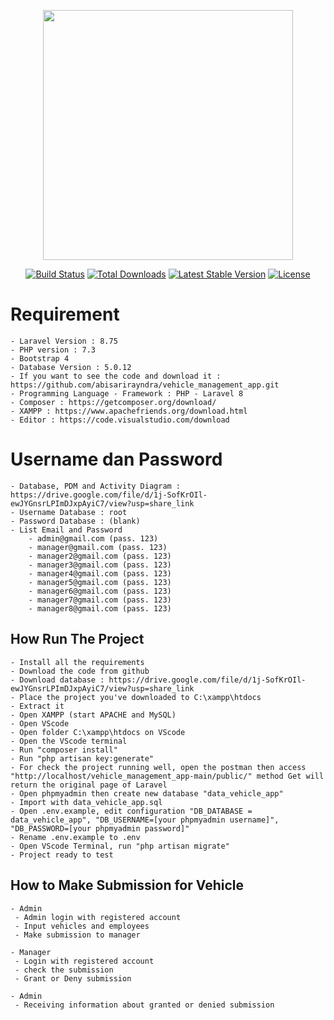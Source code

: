 <p align="center"><a href="https://laravel.com" target="_blank"><img src="https://raw.githubusercontent.com/laravel/art/master/logo-lockup/5%20SVG/2%20CMYK/1%20Full%20Color/laravel-logolockup-cmyk-red.svg" width="400"></a></p>

<p align="center">
<a href="https://travis-ci.org/laravel/framework"><img src="https://travis-ci.org/laravel/framework.svg" alt="Build Status"></a>
<a href="https://packagist.org/packages/laravel/framework"><img src="https://img.shields.io/packagist/dt/laravel/framework" alt="Total Downloads"></a>
<a href="https://packagist.org/packages/laravel/framework"><img src="https://img.shields.io/packagist/v/laravel/framework" alt="Latest Stable Version"></a>
<a href="https://packagist.org/packages/laravel/framework"><img src="https://img.shields.io/packagist/l/laravel/framework" alt="License"></a>
</p>

# Requirement
    - Laravel Version : 8.75
    - PHP version : 7.3
    - Bootstrap 4
    - Database Version : 5.0.12
    - If you want to see the code and download it : https://github.com/abisarirayndra/vehicle_management_app.git
    - Programming Language - Framework : PHP - Laravel 8
    - Composer : https://getcomposer.org/download/
    - XAMPP : https://www.apachefriends.org/download.html
    - Editor : https://code.visualstudio.com/download

# Username dan Password
    - Database, PDM and Activity Diagram : https://drive.google.com/file/d/1j-SofKrOIl-ewJYGnsrLPImDJxpAyiC7/view?usp=share_link
    - Username Database : root
    - Password Database : (blank)
    - List Email and Password
        - admin@gmail.com (pass. 123)
        - manager@gmail.com (pass. 123)
        - manager2@gmail.com (pass. 123)
        - manager3@gmail.com (pass. 123)
        - manager4@gmail.com (pass. 123)
        - manager5@gmail.com (pass. 123)
        - manager6@gmail.com (pass. 123)
        - manager7@gmail.com (pass. 123)
        - manager8@gmail.com (pass. 123)

## How Run The Project
    - Install all the requirements
    - Download the code from github
    - Download database : https://drive.google.com/file/d/1j-SofKrOIl-ewJYGnsrLPImDJxpAyiC7/view?usp=share_link
    - Place the project you've downloaded to C:\xampp\htdocs
    - Extract it
    - Open XAMPP (start APACHE and MySQL)
    - Open VScode
    - Open folder C:\xampp\htdocs on VScode
    - Open the VScode terminal
    - Run "composer install"
    - Run "php artisan key:generate"
    - For check the project running well, open the postman then access "http://localhost/vehicle_management_app-main/public/" method Get will return the original page of Laravel
    - Open phpmyadmin then create new database "data_vehicle_app"
    - Import with data_vehicle_app.sql
    - Open .env.example, edit configuration "DB_DATABASE = data_vehicle_app", "DB_USERNAME=[your phpmyadmin username]", "DB_PASSWORD=[your phpmyadmin password]"
    - Rename .env.example to .env
    - Open VScode Terminal, run "php artisan migrate"
    - Project ready to test

## How to Make Submission for Vehicle
    - Admin 
     - Admin login with registered account
     - Input vehicles and employees
     - Make submission to manager
     
    - Manager
     - Login with registered account
     - check the submission
     - Grant or Deny submission
     
    - Admin
     - Receiving information about granted or denied submission
    
